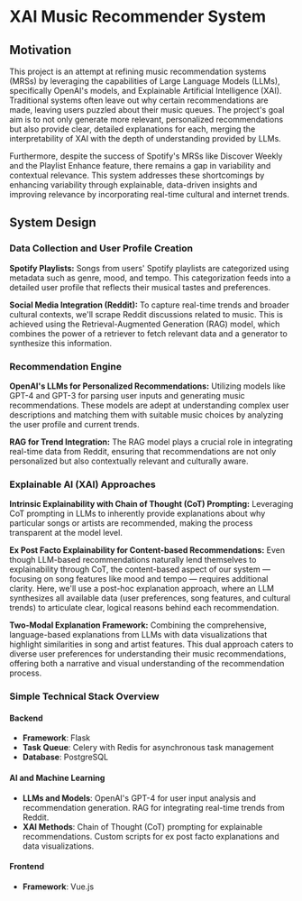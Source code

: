 # XAI Music Recommender System

## Motivation
This project is an attempt at refining music recommendation systems (MRSs) by leveraging the capabilities of Large Language Models (LLMs), specifically OpenAI's models, and Explainable Artificial Intelligence (XAI). Traditional systems often leave out why certain recommendations are made, leaving users puzzled about their music queues. The project's goal aim is to not only generate more relevant, personalized recommendations but also provide clear, detailed explanations for each, merging the interpretability of XAI with the depth of understanding provided by LLMs. 

Furthermore, despite the success of Spotify's MRSs like Discover Weekly and the Playlist Enhance feature, there remains a gap in variability and contextual relevance. This system addresses these shortcomings by enhancing variability through explainable, data-driven insights and improving relevance by incorporating real-time cultural and internet trends.


## System Design
### Data Collection and User Profile Creation
**Spotify Playlists:** Songs from users' Spotify playlists are categorized using metadata such as genre, mood, and tempo. This categorization feeds into a detailed user profile that reflects their musical tastes and preferences.

**Social Media Integration (Reddit):** To capture real-time trends and broader cultural contexts, we'll scrape Reddit discussions related to music. This is achieved using the Retrieval-Augmented Generation (RAG) model, which combines the power of a retriever to fetch relevant data and a generator to synthesize this information.
### Recommendation Engine
**OpenAI's LLMs for Personalized Recommendations:** Utilizing models like GPT-4 and GPT-3 for parsing user inputs and generating music recommendations. These models are adept at understanding complex user descriptions and matching them with suitable music choices by analyzing the user profile and current trends.

**RAG for Trend Integration:** The RAG model plays a crucial role in integrating real-time data from Reddit, ensuring that recommendations are not only personalized but also contextually relevant and culturally aware.
### Explainable AI (XAI) Approaches
**Intrinsic Explainability with Chain of Thought (CoT) Prompting:** Leveraging CoT prompting in LLMs to inherently provide explanations about why particular songs or artists are recommended, making the process transparent at the model level.

**Ex Post Facto Explainability for Content-based Recommendations:** Even though LLM-based recommendations naturally lend themselves to explainability through CoT, the content-based aspect of our system — focusing on song features like mood and tempo — requires additional clarity. Here, we'll use a post-hoc explanation approach, where an LLM synthesizes all available data (user preferences, song features, and cultural trends) to articulate clear, logical reasons behind each recommendation.

**Two-Modal Explanation Framework:** Combining the comprehensive, language-based explanations from LLMs with data visualizations that highlight similarities in song and artist features. This dual approach caters to diverse user preferences for understanding their music recommendations, offering both a narrative and visual understanding of the recommendation process.

### Simple Technical Stack Overview

#### Backend
- **Framework**: Flask
- **Task Queue**: Celery with Redis for asynchronous task management
- **Database**: PostgreSQL

#### AI and Machine Learning
- **LLMs and Models**: OpenAI's GPT-4 for user input analysis and recommendation generation. RAG for integrating real-time trends from Reddit.
- **XAI Methods**: Chain of Thought (CoT) prompting for explainable recommendations. Custom scripts for ex post facto explanations and data visualizations.

#### Frontend
- **Framework**: Vue.js
